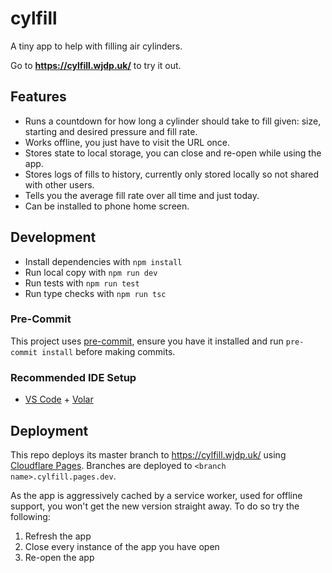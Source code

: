 # cylfill

A tiny app to help with filling air cylinders.

Go to **https://cylfill.wjdp.uk/** to try it out.

## Features

- Runs a countdown for how long a cylinder should take to fill given: size, starting and desired pressure and fill rate.
- Works offline, you just have to visit the URL once.
- Stores state to local storage, you can close and re-open while using the app.
- Stores logs of fills to history, currently only stored locally so not shared with other users.
- Tells you the average fill rate over all time and just today.
- Can be installed to phone home screen.

## Development

- Install dependencies with `npm install`
- Run local copy with `npm run dev`
- Run tests with `npm run test`
- Run type checks with `npm run tsc`

### Pre-Commit

This project uses [pre-commit](https://pre-commit.com/), ensure you have it installed and run `pre-commit install` before making commits.

### Recommended IDE Setup

- [VS Code](https://code.visualstudio.com/) + [Volar](https://marketplace.visualstudio.com/items?itemName=Vue.volar)

## Deployment

This repo deploys its master branch to https://cylfill.wjdp.uk/ using [Cloudflare Pages](https://pages.cloudflare.com/). Branches are deployed to `<branch name>.cylfill.pages.dev`.

As the app is aggressively cached by a service worker, used for offline support, you won't get the new version straight away. To do so try the following:

1. Refresh the app
2. Close every instance of the app you have open
3. Re-open the app
